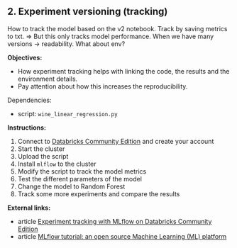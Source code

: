 ## 2. Experiment versioning (tracking)

How to track the model based on the v2 notebook.
Track by saving metrics to txt. => But this only tracks model performance. 
When we have many versions -> readability. What about env?

**Objectives:**
 
- How experiment tracking helps with linking the code, the results and the environment details. 
- Pay attention about how this increases the reproducibility.

Dependencies:

- script: `wine_linear_regression.py` 

**Instructions:**

1. Connect to [Databricks Community Edition](https://community.cloud.databricks.com/login.html) and create your account
2. Start the cluster
3. Upload the script
4. Install `mlflow` to the cluster
5. Modify the script to track the model metrics
6. Test the different parameters of the model
7. Change the model to Random Forest
8. Track some more experiments and compare the results

**External links:**

- article [Experiment tracking with MLflow on Databricks Community Edition](https://www.adaltas.com/en/2020/09/10/databricks-community-edition-mlflow/)
- article [MLflow tutorial: an open source Machine Learning (ML) platform](https://www.adaltas.com/en/2020/03/23/mlflow-open-source-ml-platform-tutorial/)
